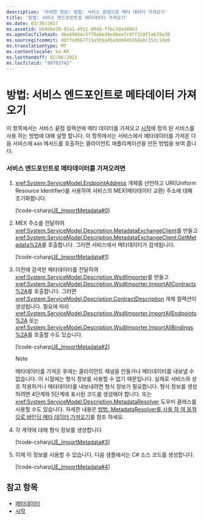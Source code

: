 ```yaml
---
description: '자세한 정보: 방법: 서비스 끝점으로 메타 데이터 가져오기'
title: '방법: 서비스 엔드포인트로 메타데이터 가져오기'
ms.date: 03/30/2017
ms.assetid: b69dbe20-92a1-4911-89d8-ffbc3dad4663
ms.openlocfilehash: d6e69b64c5f70a8e49ed6ee7c9ff319f5a639a30
ms.sourcegitcommit: ddf7edb67715a5b9a45e3dd44536dabc153c1de0
ms.translationtype: MT
ms.contentlocale: ko-KR
ms.lasthandoff: 02/06/2021
ms.locfileid: "99793742"
---
```

# <a name="how-to-import-metadata-into-service-endpoints"></a>방법: 서비스 엔드포인트로 메타데이터 가져오기

이 항목에서는 서비스 끝점 컬렉션에 메타 데이터를 가져오고 [시작](../samples/getting-started-sample.md)에 정의 된 서비스를 사용 하는 방법에 대해 설명 합니다. 이 항목에서는 서비스에서 메타데이터를 가져온 다음 서비스에 `Add` 메서드를 호출하는 클라이언트 애플리케이션을 만든 방법을 보여 줍니다.  
  
### <a name="to-import-metadata-into-service-endpoints"></a>서비스 엔드포인트로 메타데이터를 가져오려면  
  
1. <xref:System.ServiceModel.EndpointAddress> 개체를 선언하고 URI(Uniform Resource Identifier)를 사용하여 서비스의 MEX(메타데이터 교환) 주소에 대해 초기화합니다.  
  
     [!code-csharp[UE_ImportMetadata#0](../../../../samples/snippets/csharp/VS_Snippets_CFX/ue_importmetadata/cs/client.cs#0)]  
  
2. MEX 주소를 전달하여 <xref:System.ServiceModel.Description.MetadataExchangeClient>를 만들고 <xref:System.ServiceModel.Description.MetadataExchangeClient.GetMetadata%2A>를 호출합니다. 그러면 서비스에서 메타데이터가 검색됩니다.  
  
     [!code-csharp[UE_ImportMetadata#1](../../../../samples/snippets/csharp/VS_Snippets_CFX/ue_importmetadata/cs/client.cs#1)]  
  
3. 이전에 검색한 메타데이터를 전달하여 <xref:System.ServiceModel.Description.WsdlImporter>를 만들고 <xref:System.ServiceModel.Description.WsdlImporter.ImportAllContracts%2A>를 호출합니다. 그러면 <xref:System.ServiceModel.Description.ContractDescription> 개체 컬렉션이 생성됩니다. 필요에 따라 <xref:System.ServiceModel.Description.WsdlImporter.ImportAllEndpoints%2A> 또는 <xref:System.ServiceModel.Description.WsdlImporter.ImportAllBindings%2A>를 호출할 수도 있습니다.  
  
     [!code-csharp[UE_ImportMetadata#2](../../../../samples/snippets/csharp/VS_Snippets_CFX/ue_importmetadata/cs/client.cs#2)]  
  
    > [!NOTE]
    > 메타데이터를 가져온 후에는 클라이언트 채널을 만들거나 메타데이터를 내보낼 수 없습니다. 이 시점에는 형식 정보를 사용할 수 없기 때문입니다. 실제로 서비스와 상호 작용하거나 메타데이터를 내보내려면 형식 정보가 필요합니다. 형식 정보를 생성하려면 4단계와 5단계에 표시된 코드를 생성해야 합니다. 또는 <xref:System.ServiceModel.Description.MetadataResolver> 도우미 클래스를 사용할 수도 있습니다. 자세한 내용은 [방법: MetadataResolver를 사용 하 여 동적으로 바인딩 메타 데이터 가져오기](how-to-use-metadataresolver-to-obtain-binding-metadata-dynamically.md)를 참조 하세요.  
  
4. 각 계약에 대해 형식 정보를 생성합니다.  
  
     [!code-csharp[UE_ImportMetadata#3](../../../../samples/snippets/csharp/VS_Snippets_CFX/ue_importmetadata/cs/client.cs#3)]  
  
5. 이제 이 정보를 사용할 수 있습니다. 다음 샘플에서는 C# 소스 코드를 생성합니다.  
  
     [!code-csharp[UE_ImportMetadata#4](../../../../samples/snippets/csharp/VS_Snippets_CFX/ue_importmetadata/cs/client.cs#4)]  
  
## <a name="see-also"></a>참고 항목

- [메타데이터](metadata.md)
- [시작](../samples/getting-started-sample.md)
